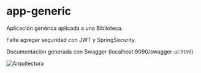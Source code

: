 # app-generic
Aplicación genérica aplicada a una Biblioteca.

Falta agregar seguridad con JWT y SpringSecurity.

Documentación generada con Swagger (localhost:9090/swagger-ui.html).

![Arquitectura](https://user-images.githubusercontent.com/99101418/231873766-9cbe8a93-8608-449d-bfb3-f9e2a306a7bd.png)
